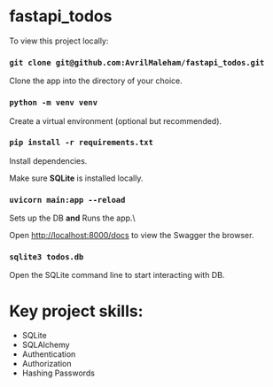 # fastapi_todos

To view this project locally:

### `git clone git@github.com:AvrilMaleham/fastapi_todos.git`
Clone the app into the directory of your choice.

### `python -m venv venv`
Create a virtual environment (optional but recommended).

### `pip install -r requirements.txt`
Install dependencies.

Make sure **SQLite** is installed locally.

### `uvicorn main:app --reload`
Sets up the DB **and** Runs the app.\

Open [http://localhost:8000/docs](http://localhost:8000/docs) to view the Swagger the browser.

### `sqlite3 todos.db`
Open the SQLite command line to start interacting with DB.

# Key project skills:

- SQLite
- SQLAlchemy
- Authentication
- Authorization
- Hashing Passwords